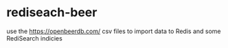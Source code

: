 # rediseach-beer

use the https://openbeerdb.com/ csv files to import data to Redis and some RediSearch indicies
